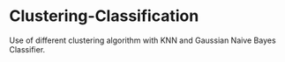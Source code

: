 # Clustering-Classification
Use of different clustering algorithm with KNN and Gaussian Naive Bayes Classifier.
